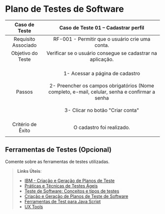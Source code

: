# Plano de Testes de Software

| **Caso de Teste** 	| **Caso de Teste 01 – Cadastrar perfil** 	|
|:---:	|:---:	|
|	Requisito Associado 	| RF-001 - Permitir que o usuário crie uma conta.|
| Objetivo do Teste 	| Verificar se o usuário consegue se cadastrar na aplicação. |
| Passos 	|<br>1- Acessar a página de cadastro<br><br> 2-  Preencher os campos obrigatórios (Nome completo, e-mail, celular, senha e confirmar a senha</br><br>3- Clicar no botão "Criar conta"<br><br>
|Critério de Êxito | O cadastro foi realizado. |
|   |   |


## Ferramentas de Testes (Opcional)

Comente sobre as ferramentas de testes utilizadas.
 
> **Links Úteis**:
> - [IBM - Criação e Geração de Planos de Teste](https://www.ibm.com/developerworks/br/local/rational/criacao_geracao_planos_testes_software/index.html)
> - [Práticas e Técnicas de Testes Ágeis](http://assiste.serpro.gov.br/serproagil/Apresenta/slides.pdf)
> -  [Teste de Software: Conceitos e tipos de testes](https://blog.onedaytesting.com.br/teste-de-software/)
> - [Criação e Geração de Planos de Teste de Software](https://www.ibm.com/developerworks/br/local/rational/criacao_geracao_planos_testes_software/index.html)
> - [Ferramentas de Test para Java Script](https://geekflare.com/javascript-unit-testing/)
> - [UX Tools](https://uxdesign.cc/ux-user-research-and-user-testing-tools-2d339d379dc7)
